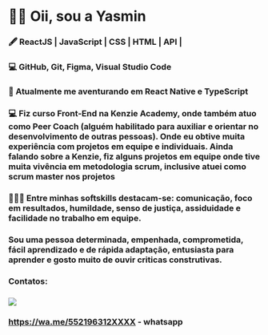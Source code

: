 # 👧🏾  Oii, sou a Yasmin 

### 🖋️ ReactJS | JavaScript | CSS | HTML | API | 

### 💻 GitHub, Git, Figma, Visual  Studio Code

### 🧠 Atualmente me aventurando em React Native e TypeScript

### 💻 Fiz curso Front-End na Kenzie Academy, onde também atuo como Peer Coach (alguém habilitado para auxiliar e orientar no desenvolvimento de outras pessoas). Onde eu obtive muita experiência com projetos em equipe e individuais.  Ainda falando sobre a Kenzie, fiz alguns projetos em equipe onde tive muita vivência em metodologia scrum, inclusive atuei como scrum master nos projetos 


### 👩🏾‍🎓 Entre minhas softskills destacam-se: comunicação, foco em resultados, humildade, senso de justiça, assiduidade e facilidade no trabalho em equipe.
### Sou uma pessoa determinada, empenhada, comprometida, fácil aprendizado e de rápida adaptação, entusiasta para aprender e gosto muito de ouvir criticas construtivas.



### Contatos:

### <a href="https://www.linkedin.com/in/devyasmin/" target="_blank"><img src="https://img.shields.io/badge/-LinkedIn-%230077B5?style=for-the-badge&logo=linkedin&logoColor=white" target="_blank"></a>   

### https://wa.me/552196312XXXX - whatsapp

